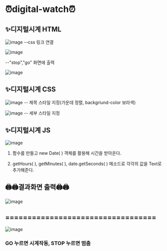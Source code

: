 # ⏰digital-watch⏰

## ✨디지털시계 HTML

![image](https://user-images.githubusercontent.com/102803326/174727049-9bcd2dec-8df8-4377-a96a-da2af7cfbbd2.png)
--css 링크 연결

![image](https://user-images.githubusercontent.com/102803326/174727135-a228becf-f7bd-4065-b33c-e8943cb969fd.png)

--"stop","go" 화면에 출력

![image](https://user-images.githubusercontent.com/102803326/174727588-f9183cfb-14bb-460d-9bfc-0a77cdba90bf.png)


## ✨디지털시계 CSS

![image](https://user-images.githubusercontent.com/102803326/174735261-7fadacd9-6875-43fc-9039-514b0bbee8b5.png)
 -- 제목 스타일 지정(가운데 정렬, backgriund-color 보라색)
 
 ![image](https://user-images.githubusercontent.com/102803326/174727851-a14b4551-5860-4f5a-820f-8b6c5e62fefe.png)
-- 세부 스타일 지정

## ✨디지털시계 JS

![image](https://user-images.githubusercontent.com/102803326/174728062-edec9ce0-1cff-45e2-acc7-e159cd972e19.png)
 1. 함수를 만들고 new Date( ) 객체를 활용해 시간을 받아온다.
 
 2. getHours( ), getMinutes( ), date.getSeconds( ) 메소드로 각각의 값을 Text로 추가해준다.





## 🖨🖨결과화면 출력🖨🖨

![image](https://user-images.githubusercontent.com/102803326/174735165-be7f97d4-6ab9-4683-97f4-d2fe2ad94471.png)
## ==================================
![image](https://user-images.githubusercontent.com/102803326/174735344-f92679dc-29ff-4a13-aaa2-642ab91693b2.png)
### GO 누르면 시계작동, STOP 누르면 멈춤














